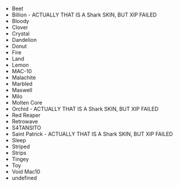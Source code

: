 - Beet
- Billion - ACTUALLY THAT IS A Shark SKIN, BUT XIP FAILED
- Bloody
- Clover
- Crystal
- Dandelion
- Donut
- Fire
- Land
- Lemon
- MAC-10
- Malachite
- Marbled
- Maxwell
- Milo
- Molten Core
- Orchid - ACTUALLY THAT IS A Shark SKIN, BUT XIP FAILED
- Red Reaper
- Retrowave
- S4TANSITO
- Saint Patrick - ACTUALLY THAT IS A Shark SKIN, BUT XIP FAILED
- Sleep
- Striped
- Strips
- Tingey
- Toy
- Void Mac10
- undefined
